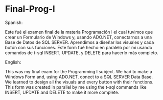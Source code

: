 # Final-Prog-I
Spanish:

Este fué el examen final de la materia Programación I el cual tuvimos que crear un Formulario de Windows y, usando ADO.NET, conectarnos a una Base de Datos de SQL SERVER.
Aprendimos a diseñar los visuales y cada botón con sus funciones. 
Este form fué hecho en paralelo por mi usando comandos de t-sql INSERT, UPDATE, y DELETE para hacerlo más completo.

English:

This was my final exam for the Programming I subject. We had to make a Windows Form and, using ADO.NET, conect to a SQL SERVER Data Base.
We learned to design all the visuals and every button with their functions.
This form was created in parallel by me using the t-sql commands like INSERT, UPDATE and DELETE to make it more complete.
